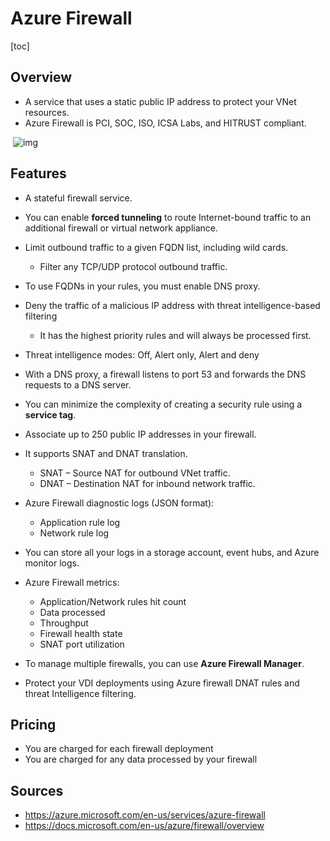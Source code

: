 # Azure Firewall

[toc]

## Overview 

- A service that uses a static public IP address to protect your VNet resources.
- Azure Firewall is PCI, SOC, ISO, ICSA Labs, and HITRUST compliant.

​          ![img](https://pocket-image-cache.com//filters:no_upscale()/https%3A%2F%2Fk2y3h8q6.stackpathcdn.com%2Fwp-content%2Fuploads%2F2020%2F08%2Fazure-firewall.png)                            

## Features

- A stateful firewall service.

- You can enable **forced tunneling** to route Internet-bound traffic to an additional firewall or virtual network appliance.

- Limit outbound traffic to a given FQDN list, including wild cards.

  - Filter any TCP/UDP protocol outbound traffic.
- To use FQDNs in your rules, you must enable DNS proxy.
  
- Deny the traffic of a malicious IP address with threat intelligence-based filtering

  - It has the highest priority rules and will always be processed first.
- Threat intelligence modes: Off, Alert only, Alert and deny
- With a DNS proxy, a firewall listens to port 53 and forwards the DNS requests to a DNS server.

- You can minimize the complexity of creating a security rule using a **service tag**.

- Associate up to 250 public IP addresses in your firewall.

- It supports SNAT and DNAT translation.

  - SNAT – Source NAT for outbound VNet traffic.
  - DNAT – Destination NAT for inbound network traffic.

- Azure Firewall diagnostic logs (JSON format):

  - Application rule log
  - Network rule log

- You can store all your logs in a storage account, event hubs, and Azure monitor logs.

- Azure Firewall metrics:

  - Application/Network rules hit count
  - Data processed
  - Throughput
  - Firewall health state
  - SNAT port utilization

- To manage multiple firewalls, you can use **Azure Firewall Manager**.

- Protect your VDI deployments using Azure firewall DNAT rules and threat Intelligence filtering.

## Pricing

- You are charged for each firewall deployment
- You are charged for any data processed by your firewall

## Sources

- https://azure.microsoft.com/en-us/services/azure-firewall
- https://docs.microsoft.com/en-us/azure/firewall/overview